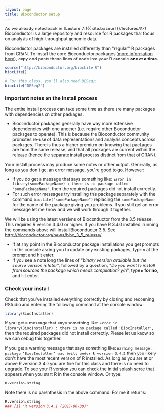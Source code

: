 ```yaml
---
layout: page
title: Bioconductor setup
---
```


As we already noted back in [Lecture 7]({{ site.baseurl }}/lectures/#7) Bioconductor is a large repository and resource for R packages that focus on analysis of high-throughput genomic data.  

Bioconductor packages are installed differently than "regular" R packages from CRAN. To install the core Bioconductor packages ([more information here](https://www.bioconductor.org/install/)), copy and paste these lines of code into your R console **one at a time**. 

```r
source("http://bioconductor.org/biocLite.R")
biocLite()

# For this class, you'll also need DESeq2:
biocLite("DESeq2")
```

### Important notes on the install process
The entire install process can take some time as there are many packages with dependencies on other packages. 
- Bioconductor packages generally have way more extensive dependencies with one another (i.e. require other Bioconductor packages to operate). This is because the Bioconductor community promotes re-use of data representations and analysis concepts across packages. There is thus a higher premium on knowing that packages are from the same release, and that all packages are current within the release (hence the separate install process distinct from that of CRAN).

Your install process may produce some notes or other output. Generally, as long as you don't get an error message, you're good to go.  However:  
- If you do get a message that says something like: `Error in library(somePackageName) : there is no package called 'somePackageName'`, then the required packages did not install correctly.  
- For such error messages try installing this package separately with the command `biocLite("somePackageName")` replacing the `somePackageName` for the name of the package giving you problems. If you still get an error message let me know and we will work through it together.  


We will be using the latest versions of Bioconductor from the 3.5 release. This requires R version 3.4.0 or higher. If you have R 3.4.0 installed, running the commands above will install Bioconductor 3.5. See <http://bioconductor.org/news/bioc_3_5_release/>.
- If at any point in the Bioconductor package installations you get prompts in the console asking you to update any existing packages, type `n` at the prompt and hit enter.
- If you see a note long the lines of "_binary version available but the source version is later_", followed by a question, "_Do you want to install from sources the package which needs compilation? y/n_", type **`n` for no**, and hit enter.

### Check your install
Check that you've installed everything correctly by closing and reopening RStudio and entering the following command at the console window:

```r
library(BiocInstaller)
```

If you get a message that says something like: `Error in library(BiocInstaller) : there is no package called 'BiocInstaller'`, then the required packages did not install correctly. Please let us know so we can debug this together.  

If you get a warning message that says something like: `Warning message:
package ‘BiocInstaller’ was built under R version 3.4.2` then you likely don't have the most recent version of R installed. As long as you are at or above R version 3.4.0 you are fine for this class and there is no need to upgrade.  To see your R version you can check the initial splash scree that appears when you start R in the console window. Or type:

```r
R.version.string
```

Note there is no parenthesis in the above command. For me it returns:

```r
R.version.string
### [1] "R version 3.4.1 (2017-06-30)"
```


